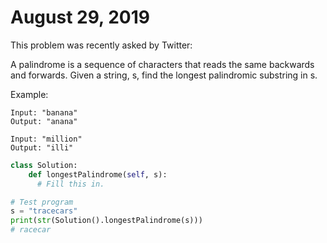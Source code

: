 # August 29, 2019

This problem was recently asked by Twitter:

A palindrome is a sequence of characters that reads the same backwards and
forwards. Given a string, s, find the longest palindromic substring in s.

Example:

```
Input: "banana"
Output: "anana"

Input: "million"
Output: "illi"
```

```python
class Solution:
    def longestPalindrome(self, s):
      # Fill this in.

# Test program
s = "tracecars"
print(str(Solution().longestPalindrome(s)))
# racecar
  ```
